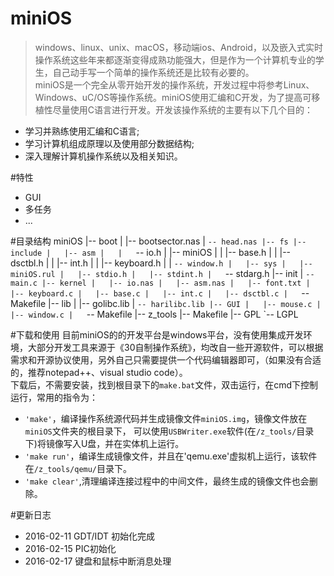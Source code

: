 # miniOS
> windows、linux、unix、macOS，移动端ios、Android，以及嵌入式实时操作系统这些年来都逐渐变得成熟功能强大，但是作为一个计算机专业的学生，自己动手写一个简单的操作系统还是比较有必要的。<br>
> miniOS是一个完全从零开始开发的操作系统，开发过程中将参考Linux、Windows、uC/OS等操作系统。miniOS使用汇编和C开发，为了提高可移植性尽量使用C语言进行开发。开发该操作系统的主要有以下几个目的：<br>
* 学习并熟练使用汇编和C语言;<br>
* 学习计算机组成原理以及使用部分数据结构;<br>
* 深入理解计算机操作系统以及相关知识。<br>
 

#特性
* GUI
* 多任务
* ...

#目录结构
    miniOS
    |-- boot
    |   |-- bootsector.nas
    |   `-- head.nas
    |-- fs
    |-- include
    |   |-- asm
    |   |   `-- io.h
    |   |-- miniOS
    |   |   |-- base.h
    |   |   |-- dsctbl.h
    |   |   |-- int.h
    |   |   |-- keyboard.h
    |   |   `-- window.h
    |   |-- sys
    |   |-- miniOS.rul
    |   |-- stdio.h
    |   |-- stdint.h
    |   `-- stdarg.h
    |-- init
    |   `-- main.c
    |-- kernel
    |   |-- io.nas
    |   |-- asm.nas
    |   |-- font.txt
    |   |-- keyboard.c
    |   |-- base.c
    |   |-- int.c
    |   |-- dsctbl.c
    |   `-- Makefile
    |-- lib
    |   |-- golibc.lib
    |   `-- harilibc.lib
    |-- GUI
    |   |-- mouse.c
    |   |-- window.c
    |   `-- Makefile
    |-- z_tools
    |-- Makefile
    |-- GPL
    `-- LGPL

#下载和使用
目前miniOS的的开发平台是windows平台，没有使用集成开发环境，大部分开发工具来源于《30自制操作系统》，均改自一些开源软件，可以根据需求和开源协议使用，另外自己只需要提供一个代码编辑器即可，（如果没有合适的，推荐notepad++、visual studio code）。<br>
下载后，不需要安装，找到根目录下的`make.bat`文件，双击运行，在cmd下控制运行，常用的指令为：<br>

* `'make'`，编译操作系统源代码并生成镜像文件`miniOS.img`，镜像文件放在`miniOS`文件夹的根目录下，
可以使用`USBWriter.exe`软件(在`/z_tools/`目录下)将镜像写入U盘，并在实体机上运行。<br>
* `'make run'`，编译生成镜像文件，并且在'qemu.exe'虚拟机上运行，该软件在`/z_tools/qemu/`目录下。
* `'make clear'`,清理编译连接过程中的中间文件，最终生成的镜像文件也会删除。
 

#更新日志
* 2016-02-11 GDT/IDT 初始化完成
* 2016-02-15 PIC初始化
* 2016-02-17 键盘和鼠标中断消息处理
